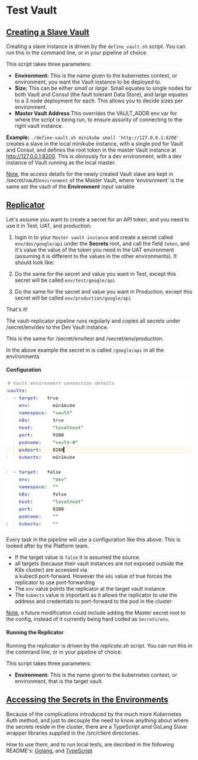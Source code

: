 # Test Vault
<h2><ins>Creating a Slave Vault</ins></h2>

Creating a slave instance is driven by the `define_vault.sh` script. You can run this in the command line, or in your pipeline of choice.

This script takes three parameters:
*   **Environment:**    This is the name given to the kubernetes context, or environment, you want the Vault instance to be deployed to.
*   **Size:**   This can be either *small* or *large*. Small equates to single nodes for both Vault and Consul (the fault tolerant Data Store), and large equates to a 3 node deployment for each. This allows you to decide sizes per environment.
*   **Master Vault Address**    This overrides the VAULT_ADDR env var for where the script is being run, to ensure assurity of connecting to the right vault instance.

**Example:** `./define-vault.sh minikube small 'http://127.0.0.1:8200'`  
creates a slave in the local minikube instance, with a single pod for Vault and Consul, and defines the root token in the master Vault instance at http://127.0.0.1:8200.
This is obviously for a dev environment, with a dev instance of Vault running as the local master. 

<ins>Note</ins>, the access details for the newly created Vault slave are kept in /secret/vault/`environment` of the Master Vault, where 'environment' is the same ast the vault of the **Environment** input variable  

<h2><ins>Replicator</ins></h2>

Let's assume you want to create a secret for an API token, and you need to use it in Test, UAT, and production:
1. login in to your `Master vault instance` and create a secret called `env/dev/google/api` under the <strong>Secrets</strong> root, and call the field `token`, 
and it's value the value of the token you need in the UAT environment 
(assuming it is different to the values in the other environments). It should look like:

2. Do the same for the secret and value you want in Test, except this secret will be called `env/test/google/api`
3. Do the same for the secret and value you want in Production, except this secret will be called `env/production/google/api`

That's it!

The vault-replicator pipeline runs regularly and copies all secrets under /secret/env/dev to the Dev Vault instance.

This is the same for /secret/env/test and /secret/env/production. 

In the above example the secret in is called `/google/api` in all the environments

#### Configuration
![pic](replicator%20config.png)

Every task in the pipeline will use a configuration like this above. This is looked after by the Platform team.

* If the target value is `false` it is assumed the source.
* all targets (because their vault instances are not exposed outside the K8s cluster) are accessed via \
 a kubectl port-forward. However the `k8s` value of true forces the replicator to use port-forwarding
* The `env` value points the replicator at the target vault instance
* The `kubectx` value is important as it allows the replicator to use the address and credentials to port-forward to the pod in the cluster

<ins>Note</ins>, a future modification could include adding the Master secret root to the config, instead of it currently being hard coded as `Secrets/env`. 

#### Running the Replicator
Running the replicator is driven by the *replicate.sh* script. You can run this in the command line, or in your pipeline of choice.

This script takes three parameters:
*   **Environment:**    This is the name given to the kubernetes context, or environment, that is the target vault.

<h2><ins>Accessing the Secrets in the Environments</ins></h2>
Because of the complications introduced by the much more Kubernetes Auth method, and just to decouple the need to know anything about where the secrets reside in the cluster,
there are a TypeScript amd GoLang Slave wrapper libraries supplied in the /src/client directories.

How to use them, and to run local tests, are decribed in the following README's: [Golang](https://github.com/pogo61/multi-k8s-cluster-secrets-management/blob/master/src/client/GoLang/README.md), and [TypeScript](https://github.com/pogo61/multi-k8s-cluster-secrets-management/blob/master/src/client/typescript/README.md)
